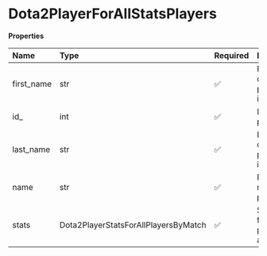 # Dota2PlayerForAllStatsPlayers

**Properties**

| Name       | Type                                 | Required | Description                                 |
| :--------- | :----------------------------------- | :------- | :------------------------------------------ |
| first_name | str                                  | ✅       | First name of the player. `null` if unknown |
| id\_       | int                                  | ✅       | ID of the player                            |
| last_name  | str                                  | ✅       | Last name of the player. `null` if unknown  |
| name       | str                                  | ✅       | Professional name of the player             |
| stats      | Dota2PlayerStatsForAllPlayersByMatch | ✅       | Statistics for all players for a match      |
